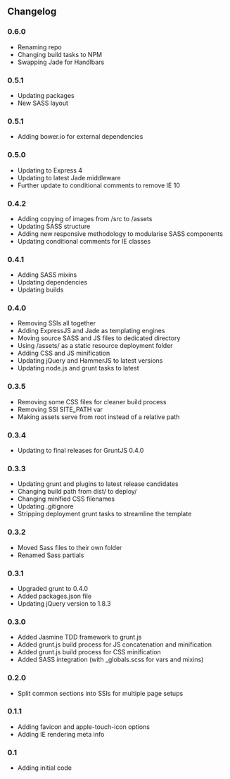 Changelog
---------------------

### 0.6.0
- Renaming repo
- Changing build tasks to NPM
- Swapping Jade for Handlbars

### 0.5.1
- Updating packages
- New SASS layout

### 0.5.1
- Adding bower.io for external dependencies

### 0.5.0
- Updating to Express 4
- Updating to latest Jade middleware
- Further update to conditional comments to remove IE 10

### 0.4.2
- Adding copying of images from /src to /assets
- Updating SASS structure
- Adding new responsive methodology to modularise SASS components
- Updating conditional comments for IE classes

### 0.4.1
- Adding SASS mixins
- Updating dependencies
- Updating builds

### 0.4.0
- Removing SSIs all together
- Adding ExpressJS and Jade as templating engines
- Moving source SASS and JS files to dedicated directory
- Using /assets/ as a static resource deployment folder
- Adding CSS and JS minification
- Updating jQuery and HammerJS to latest versions
- Updating node.js and grunt tasks to latest

### 0.3.5
- Removing some CSS files for cleaner build process
- Removing SSI SITE_PATH var
- Making assets serve from root instead of a relative path

### 0.3.4
- Updating to final releases for GruntJS 0.4.0

### 0.3.3
- Updating grunt and plugins to latest release candidates
- Changing build path from dist/ to deploy/
- Changing minified CSS filenames
- Updating .gitignore
- Stripping deployment grunt tasks to streamline the template

### 0.3.2
- Moved Sass files to their own folder
- Renamed Sass partials

### 0.3.1
- Upgraded grunt to 0.4.0
- Added packages.json file
- Updating jQuery version to 1.8.3

### 0.3.0
- Added Jasmine TDD framework to grunt.js
- Added grunt.js build process for JS concatenation and minification
- Added grunt.js build process for CSS minification
- Added SASS integration (with _globals.scss for vars and mixins)

### 0.2.0
- Split common sections into SSIs for multiple page setups

### 0.1.1
- Adding favicon and apple-touch-icon options
- Adding IE rendering meta info

### 0.1
- Adding initial code
